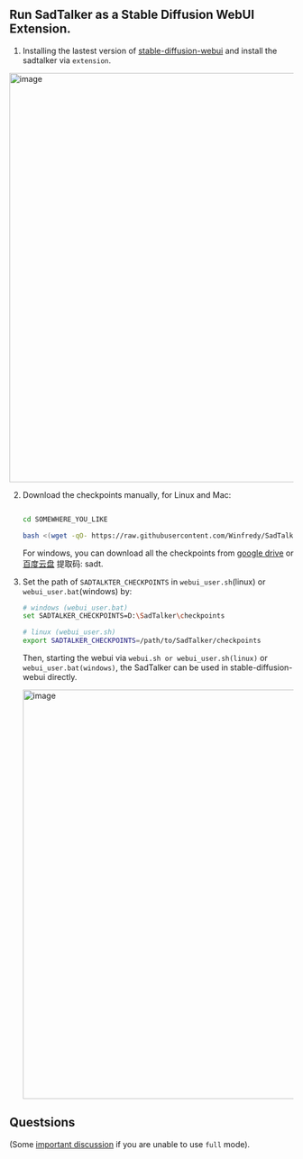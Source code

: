 
## Run SadTalker as a Stable Diffusion WebUI Extension.

1. Installing the lastest version of [stable-diffusion-webui](https://github.com/AUTOMATIC1111/stable-diffusion-webui) and install the sadtalker via `extension`.
<img width="726" alt="image" src="https://user-images.githubusercontent.com/4397546/230698519-267d1d1f-6e99-4dd4-81e1-7b889259efbd.png">

2. Download the checkpoints manually, for Linux and Mac:

    ```bash

    cd SOMEWHERE_YOU_LIKE

    bash <(wget -qO- https://raw.githubusercontent.com/Winfredy/SadTalker/main/scripts/download_models.sh)
    ```

    For windows, you can download all the checkpoints from [google drive](https://drive.google.com/drive/folders/1Wd88VDoLhVzYsQ30_qDVluQr_Xm46yHT?usp=sharing) or [百度云盘](https://pan.baidu.com/s/1nXuVNd0exUl37ISwWqbFGA?pwd=sadt) 提取码: sadt.

3. Set the path of `SADTALKTER_CHECKPOINTS` in `webui_user.sh`(linux) or `webui_user.bat`(windows) by:

    ```bash
    # windows (webui_user.bat)
    set SADTALKER_CHECKPOINTS=D:\SadTalker\checkpoints

    # linux (webui_user.sh)
    export SADTALKER_CHECKPOINTS=/path/to/SadTalker/checkpoints
    ```

    Then, starting the webui via `webui.sh or webui_user.sh(linux)` or `webui_user.bat(windows)`, the SadTalker can be used in stable-diffusion-webui directly. 
    
    <img width="726" alt="image" src="https://user-images.githubusercontent.com/4397546/230698614-58015182-2916-4240-b324-e69022ef75b3.png">
    
## Questsions

(Some [important discussion](https://github.com/Winfredy/SadTalker/issues/78) if you are unable to use `full` mode).

